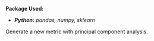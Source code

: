 **Package Used:**
- ***Python:** pandas, numpy, sklearn*

Generate a new metric with principal component analysis.
